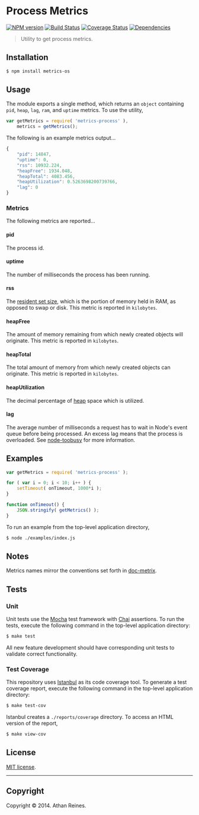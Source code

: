 Process Metrics
===============
[![NPM version][npm-image]][npm-url] [![Build Status][travis-image]][travis-url] [![Coverage Status][coveralls-image]][coveralls-url] [![Dependencies][dependencies-image]][dependencies-url]

> Utility to get process metrics.


## Installation

``` bash
$ npm install metrics-os
```

## Usage

The module exports a single method, which returns an `object` containing `pid`, `heap`, `lag`, `ram`, and `uptime` metrics. To use the utility,

``` javascript
var getMetrics = require( 'metrics-process' ),
	metrics = getMetrics();
```

The following is an example metrics output...

``` javascript
{
	"pid": 14847,
	"uptime": 0,
	"rss": 10932.224,
	"heapFree": 1934.048,
	"heapTotal": 4083.456,
	"heapUtilization": 0.5263698200739766,
	"lag": 0
}
```



### Metrics

The following metrics are reported...


#### pid

The process id.


#### uptime

The number of milliseconds the process has been running.


#### rss

The [resident set size](http://en.wikipedia.org/wiki/Resident_set_size), which is the portion of memory held in RAM, as opposed to swap or disk. This metric is reported in `kilobytes`.


#### heapFree

The amount of memory remaining from which newly created objects will originate. This metric is reported in `kilobytes`.


#### heapTotal

The total amount of memory from which newly created objects can originate. This metric is reported in `kilobytes`.


#### heapUtilization

The decimal percentage of [heap](http://en.wikipedia.org/wiki/Memory_management) space which is utilized.


#### lag

The average number of milliseconds a request has to wait in Node's event queue before being processed. An excess lag means that the process is overloaded. See [node-toobusy](https://github.com/lloyd/node-toobusy) for more information.


## Examples

``` javascript
var getMetrics = require( 'metrics-process' );

for ( var i = 0; i < 10; i++ ) {
	setTimeout( onTimeout, 1000*i );
}

function onTimeout() {
	JSON.stringify( getMetrics() );
}
```

To run an example from the top-level application directory,

``` bash
$ node ./examples/index.js
```


## Notes

Metrics names mirror the conventions set forth in [doc-metrix](https://github.com/doc-metrix).



## Tests

### Unit

Unit tests use the [Mocha](http://visionmedia.github.io/mocha) test framework with [Chai](http://chaijs.com) assertions. To run the tests, execute the following command in the top-level application directory:

``` bash
$ make test
```

All new feature development should have corresponding unit tests to validate correct functionality.


### Test Coverage

This repository uses [Istanbul](https://github.com/gotwarlost/istanbul) as its code coverage tool. To generate a test coverage report, execute the following command in the top-level application directory:

``` bash
$ make test-cov
```

Istanbul creates a `./reports/coverage` directory. To access an HTML version of the report,

``` bash
$ make view-cov
```



## License

[MIT license](http://opensource.org/licenses/MIT). 


---
## Copyright

Copyright &copy; 2014. Athan Reines.


[npm-image]: http://img.shields.io/npm/v/metrics-process.svg
[npm-url]: https://npmjs.org/package/metrics-process

[travis-image]: http://img.shields.io/travis/kgryte/node-metrics-process/master.svg
[travis-url]: https://travis-ci.org/kgryte/node-metrics-process

[coveralls-image]: https://img.shields.io/coveralls/kgryte/node-metrics-process/master.svg
[coveralls-url]: https://coveralls.io/r/kgryte/node-metrics-process?branch=master

[dependencies-image]: http://img.shields.io/david/kgryte/node-metrics-process.svg
[dependencies-url]: https://david-dm.org/kgryte/node-metrics-process

[dev-dependencies-image]: http://img.shields.io/david/dev/kgryte/node-metrics-process.svg
[dev-dependencies-url]: https://david-dm.org/dev/kgryte/node-metrics-process

[github-issues-image]: http://img.shields.io/github/issues/kgryte/node-metrics-process.svg
[github-issues-url]: https://github.com/kgryte/node-metrics-process/issues